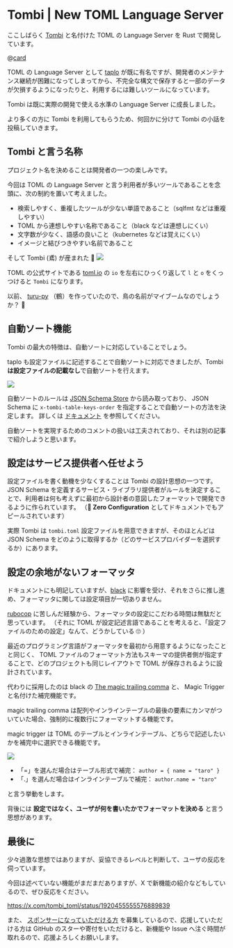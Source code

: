 <!-- Published at https://zenn.dev/yassun7010/articles/6a60d705d0a55c -->

# Tombi | New TOML Language Server

ここしばらく [Tombi](https://tombi-toml.github.io/tombi/) と名付けた TOML の Language Server を Rust で開発しています。

@[card](https://github.com/tombi-toml/tombi)

TOML の Language Server として [taplo](https://github.com/tamasfe/taplo) が既に有名ですが、開発者のメンテナンス継続が困難になってしまってから、不完全な構文で保存すると一部のデータが欠損するようになったりと、利用するには難しいツールになっています。

Tombi は既に実際の開発で使える水準の Language Server に成長しました。

より多くの方に Tombi を利用してもらうため、何回かに分けて Tombi の小話を投稿していきます。

## Tombi と言う名称
プロジェクト名を決めることは開発者の一つの楽しみです。

今回は TOML の Language Server と言う利用者が多いツールであることを念頭に、次の制約を置いて考えました。

- 検索しやすく、重複したツールが少ない単語であること（sqlfmt などは重複しやすい）
- TOML から連想しやすい名称であること（black などは連想しにくい）
- 文字数が少なく、語感の良いこと（kubernetes などは覚えにくい）
- イメージと結びつきやすい名前であること

そして Tombi (鳶) が産まれた 🦅
![](https://storage.googleapis.com/zenn-user-upload/8f36511d4972-20250514.jpg)

TOML の公式サイトである [toml.io](https://toml.io) の `io` を左右にひっくり返して `l` と `o` をくっつけると `Tombi` になります。

以前、 [turu-py](https://github.com/yassun7010/turu-py) （鶴）を作っていたので、鳥の名前がマイブームなのでしょうか？ 🦆


## 自動ソート機能

Tombi の最大の特徴は、自動ソートに対応していることでしょう。

taplo も設定ファイルに記述することで自動ソートに対応できましたが、Tombi **は設定ファイルの記載なし**で自動ソートを行えます。

![](https://storage.googleapis.com/zenn-user-upload/a49422b81035-20250514.gif)

自動ソートのルールは [JSON Schema Store](https://www.schemastore.org/json/) から読み取っており、 JSON Schema に `x-tombi-table-keys-order` を指定することで自動ソートの方法を決定します。
詳しくは [ドキュメント](https://tombi-toml.github.io/tombi/docs/json-schema) を参照してください。

自動ソートを実現するためのコメントの扱いは工夫されており、それは別の記事で紹介しようと思います。

## 設定はサービス提供者へ任せよう

設定ファイルを書く動機を少なくすることは Tombi の設計思想の一つです。
JSON Schema を定義するサービス・ライブラリ提供者がルールを決定することで、利用者は何も考えずに最初から設計者の意図したフォーマットで開発できるように作られています。
（**🚀 Zero Configuration** としてドキュメントでもアピールされています）

実際 Tombi は `tombi.toml` 設定ファイルを用意できますが、そのほとんどは JSON Schema をどのように取得するか（どのサービスプロバイダーを選択するか）にあります。


## 設定の余地がないフォーマッタ
ドキュメントにも明記していますが、[black](https://github.com/psf/black) に影響を受け、それをさらに推し進め、フォーマッタに関しては設定項目が一切ありません。

[rubocop](https://github.com/rubocop/rubocop) に苦しんだ経験から、フォーマッタの設定にこだわる時間は無駄だと思っています。
（それに TOML が設定記述言語であることを考えると、「設定ファイルのための設定」なんて、どうかしている 🙄 ）

最近のプログラミング言語がフォーマッタを最初から用意するようになったことと同じく、 TOML ファイルのフォーマット方法もスキーマの提供者側が指定することで、どのプロジェクトも同じレイアウトで TOML が保存されるように設計されています。

代わりに採用したのは black の [The magic trailing comma](https://black.readthedocs.io/en/stable/the_black_code_style/current_style.html#the-magic-trailing-comma) と、 Magic Trigger と名付けた補完機能です。

magic trailing comma は配列やインラインテーブルの最後の要素にカンマがついていた場合、強制的に複数行にフォーマットする機能です。

magic trigger は TOML のテーブルとインラインテーブル、どちらで記述したいかを補完中に選択できる機能です。

![](https://storage.googleapis.com/zenn-user-upload/c42a3f65618b-20250515.png)

- 「=」を選んだ場合はテーブル形式で補完： `author = { name = "taro" }`
- 「.」を選んだ場合はインラインテーブルで補完： `author.name = "taro"`

と言う挙動をします。

背後には **設定ではなく、ユーザが何を書いたかでフォーマットを決める** と言う思想があります。

## 最後に

少々過激な思想ではありますが、妥協できるレベルと判断して、ユーザの反応を伺っています。

今回は述べていない機能がまだまだありますが、X で新機能の紹介などもしているので、ぜひ反応をください。

https://x.com/tombi_toml/status/1920455555576889839

また、 [スポンサーになっていただける方](https://github.com/sponsors/tombi-toml) を募集しているので、応援していただける方は GitHub のスターや寄付をいただけると、新機能や Issue へ注ぐ時間が取れるので、応援よろしくお願いします。
